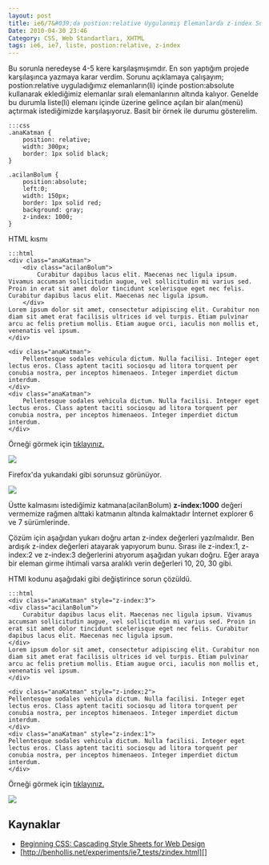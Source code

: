 ```yaml
---
layout: post
title: ie6/7&#039;da postion:relative Uygulanmış Elemanlarda z-index Sorunu
Date: 2010-04-30 23:46
Category: CSS, Web Standartları, XHTML
tags: ie6, ie7, liste, postion:relative, z-index
---
```


Bu sorunla neredeyse 4-5 kere karşılaşmışımdır. En son yaptığım projede
karşılaşınca yazmaya karar verdim. Sorunu açıklamaya çalışayım;
postion:relative uyguladığımız elemanların(li) içinde postion:absolute
kullanarak eklediğimiz elemanlar sıralı elemanlarının altında kalıyor.
Genelde bu durumla liste(li) elemanı içinde üzerine gelince açılan bir
alan(menü) açtırmak istediğimizde karşılaşıyoruz. Basit bir
örnek ile durumu gösterelim.

	:::css
	.anaKatman {
	    position: relative;
	    width: 300px;
	    border: 1px solid black;
	}

	.acilanBolum {
	    position:absolute;
	    left:0;
	    width: 150px;
	    border: 1px solid red;
	    background: gray;
	    z-index: 1000;
	}

HTML kısmı

	:::html
	<div class="anaKatman">
	    <div class="acilanBolum">
	        Curabitur dapibus lacus elit. Maecenas nec ligula ipsum. Vivamus accumsan sollicitudin augue, vel sollicitudin mi varius sed. Proin in erat sit amet dolor tincidunt scelerisque eget nec felis. Curabitur dapibus lacus elit. Maecenas nec ligula ipsum.
	    </div>
	Lorem ipsum dolor sit amet, consectetur adipiscing elit. Curabitur non diam sit amet erat facilisis ultrices id vel turpis. Etiam pulvinar arcu ac felis pretium mollis. Etiam augue orci, iaculis non mollis et, venenatis vel ipsum.
	</div>

	<div class="anaKatman">
		Pellentesque sodales vehicula dictum. Nulla facilisi. Integer eget lectus eros. Class aptent taciti sociosqu ad litora torquent per conubia nostra, per inceptos himenaeos. Integer imperdiet dictum interdum.
	</div>
	<div class="anaKatman">
		Pellentesque sodales vehicula dictum. Nulla facilisi. Integer eget lectus eros. Class aptent taciti sociosqu ad litora torquent per conubia nostra, per inceptos himenaeos. Integer imperdiet dictum interdum.
	</div>

Örneği görmek için [tıklayınız.][]

![][100]

Firefox'da yukarıdaki gibi sorunsuz görünüyor.

![][1]

Üstte kalmasını istediğimiz katmana(acilanBolum) **z-index:1000** değeri
vermemize rağmen alttaki katmanın altında kalmaktadır İnternet explorer
6 ve 7 sürümlerinde. 

Çözüm için aşağıdan yukarı doğru artan z-index değerleri yazılmalıdır.
Ben ardışık z-index değerleri atayarak yapıyorum bunu. Sırası ile
z-index:1, z-index:2 ve z-index:3 değerlerini atıyorum aşağıdan yukarı
doğru. Eğer araya bir eleman girme ihtimali varsa aralıklı verin
değerleri 10, 20, 30 gibi.

HTMl kodunu aşağıdaki gibi değiştirince sorun çözüldü.

	:::html
	<div class="anaKatman" style="z-index:3">
	<div class="acilanBolum">
		Curabitur dapibus lacus elit. Maecenas nec ligula ipsum. Vivamus accumsan sollicitudin augue, vel sollicitudin mi varius sed. Proin in erat sit amet dolor tincidunt scelerisque eget nec felis. Curabitur dapibus lacus elit. Maecenas nec ligula ipsum.
	</div>
	Lorem ipsum dolor sit amet, consectetur adipiscing elit. Curabitur non diam sit amet erat facilisis ultrices id vel turpis. Etiam pulvinar arcu ac felis pretium mollis. Etiam augue orci, iaculis non mollis et, venenatis vel ipsum.
	</div>

	<div class="anaKatman" style="z-index:2">
	Pellentesque sodales vehicula dictum. Nulla facilisi. Integer eget lectus eros. Class aptent taciti sociosqu ad litora torquent per conubia nostra, per inceptos himenaeos. Integer imperdiet dictum interdum.
	</div>
	<div class="anaKatman" style="z-index:1">
	Pellentesque sodales vehicula dictum. Nulla facilisi. Integer eget lectus eros. Class aptent taciti sociosqu ad litora torquent per conubia nostra, per inceptos himenaeos. Integer imperdiet dictum interdum.
	</div>

Örneği görmek için [tıklayınız.][2]

![][3]

## Kaynaklar

-   [Beginning CSS: Cascading Style Sheets for Web Design][]
-   [http://benhollis.net/experiments/ie7_tests/zindex.html][]

  [tıklayınız.]: /dokumanlar/ie67_z_index_sorunu/ie67_zindex_sorunu.htm
  [100]: /images/z_index_sorunu_01.gif
  [1]: /images/z_index_sorunu_02.gif
  [2]: /dokumanlar/ie67_z_index_sorunu/ie67_zindex_sorunu_cozumu.htm
  [3]: /images/z_index_sorunu_03.gif
  [Beginning CSS: Cascading Style Sheets for Web Design]: http://www.wrox.com/WileyCDA/WroxTitle/productCd-0764576429.html
  [http://benhollis.net/experiments/ie7_tests/zindex.html]: http://benhollis.net/experiments/ie7_tests/zindex.html
